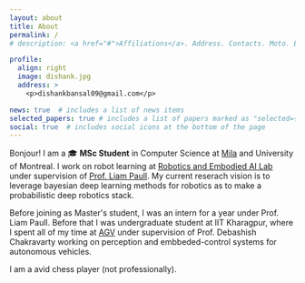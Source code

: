 ```yaml
---
layout: about
title: About
permalink: /
# description: <a href="#">Affiliations</a>. Address. Contacts. Moto. Etc.

profile:
  align: right
  image: dishank.jpg
  address: >
    <p>dishankbansal09@gmail.com</p>

news: true  # includes a list of news items
selected_papers: true # includes a list of papers marked as "selected={true}"
social: true  # includes social icons at the bottom of the page
---
```


Bonjour! I am a :mortar_board: **MSc Student** in Computer Science at [Mila](https://mila.quebec/en/) and University of Montreal. I work on robot learning at [Robotics and Embodied AI Lab](https://montrealrobotics.ca/) under supervision of [Prof. Liam Paull](https://liampaull.ca/). 
My current reserach vision is to leverage bayesian deep learning methods for robotics as to make a probabilistic deep robotics stack.    

Before joining as Master's student, I was an intern for a year under Prof. Liam Paull. Before that I was undergraduate student at IIT Kharagpur, where I spent all of my time
at [AGV](http://www.agv.iitkgp.ac.in/) under supervision of Prof. Debashish Chakravarty working on perception and embbeded-control systems for autonomous vehicles.

I am a avid chess player (not professionally).

<!-- Write your biography here. Tell the world about yourself. Link to your favorite [subreddit](http://reddit.com){:target="\_blank"}. You can put a picture in, too. The code is already in, just name your picture `prof_pic.jpg` and put it in the `img/` folder.

Link to your social media connections, too. This theme is set up to use [Font Awesome icons](http://fortawesome.github.io/Font-Awesome/){:target="\_blank"} and [Academicons](https://jpswalsh.github.io/academicons/){:target="\_blank"}, like the ones below. Add your Facebook, Twitter, LinkedIn, Google Scholar, or just disable all of them. -->
